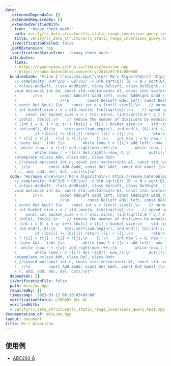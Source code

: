```yaml
---
data:
  _extendedDependsOn: []
  _extendedRequiredBy: []
  _extendedVerifiedWith:
  - icon: ':heavy_check_mark:'
    path: verify/lc_data_structure/lc_static_range_inversions_query.test.cpp
    title: verify/lc_data_structure/lc_static_range_inversions_query.test.cpp
  _isVerificationFailed: false
  _pathExtension: hpp
  _verificationStatusIcon: ':heavy_check_mark:'
  attributes:
    links:
    - https://nyaannyaan.github.io/library/misc/mo.hpp
    - https://snuke.hatenablog.com/entry/2016/07/01/000000
  bundledCode: "#line 2 \"misc/mo.hpp\"\n\n// Mo's Algorithm\n// https://snuke.hatenablog.com/entry/2016/07/01/000000\n\
    // complexity: O(N^2/B + QB)\n// -> O(N sqrt(Q)) (B := N / sqrt(Q))\ntemplate\
    \ <class AddLeft, class AddRight, class DelLeft, class DelRight, class Out>  //\n\
    void mo(const int &n, const std::vector<int> &l, const std::vector<int> &r,  \
    \       //\n        const AddLeft &add_left, const AddRight &add_right,      \
    \                   //\n        const DelLeft &del_left, const DelRight &del_right,\
    \ const Out &out) {\n    const int q = (int)l.size();\n    // normal\n    // const\
    \ int bucket_size = n / std::min(n, (int)sqrt(q));\n    // speed up by https://nyaannyaan.github.io/library/misc/mo.hpp\n\
    \    const int bucket_size = n / std::min(n, (int)sqrt(2.0 * q / 3.0));\n    std::vector<int>\
    \ ind(q), lbs(q);\n    // reduce the number of divisions by memoization\n    for\
    \ (int i = 0; i < q; i++) lbs[i] = l[i] / bucket_size;\n    std::iota(ind.begin(),\
    \ ind.end(), 0);\n    std::sort(ind.begin(), ind.end(), [&](int i, int j) {\n\
    \        if (lbs[i] != lbs[j]) return l[i] < l[j];\n        return (lbs[i] & 1)\
    \ ? r[i] > r[j] : r[i] < r[j];\n    });\n    int now_l = 0, now_r = 0;\n    for\
    \ (auto &&i : ind) {\n        while (now_l > l[i]) add_left(--now_l);\n      \
    \  while (now_r < r[i]) add_right(now_r++);\n        while (now_l < l[i]) del_left(now_l++);\n\
    \        while (now_r > r[i]) del_right(--now_r);\n        out(i);\n    }\n}\n\
    \ntemplate <class Add, class Del, class Out>                                 \
    \ //\nvoid mo(const int n, const std::vector<int> &l, const std::vector<int> &r,\
    \  //\n        const Add &add, const Del &del, const Out &out) {\n    mo(n, l,\
    \ r, add, add, del, del, out);\n}\n"
  code: "#pragma once\n\n// Mo's Algorithm\n// https://snuke.hatenablog.com/entry/2016/07/01/000000\n\
    // complexity: O(N^2/B + QB)\n// -> O(N sqrt(Q)) (B := N / sqrt(Q))\ntemplate\
    \ <class AddLeft, class AddRight, class DelLeft, class DelRight, class Out>  //\n\
    void mo(const int &n, const std::vector<int> &l, const std::vector<int> &r,  \
    \       //\n        const AddLeft &add_left, const AddRight &add_right,      \
    \                   //\n        const DelLeft &del_left, const DelRight &del_right,\
    \ const Out &out) {\n    const int q = (int)l.size();\n    // normal\n    // const\
    \ int bucket_size = n / std::min(n, (int)sqrt(q));\n    // speed up by https://nyaannyaan.github.io/library/misc/mo.hpp\n\
    \    const int bucket_size = n / std::min(n, (int)sqrt(2.0 * q / 3.0));\n    std::vector<int>\
    \ ind(q), lbs(q);\n    // reduce the number of divisions by memoization\n    for\
    \ (int i = 0; i < q; i++) lbs[i] = l[i] / bucket_size;\n    std::iota(ind.begin(),\
    \ ind.end(), 0);\n    std::sort(ind.begin(), ind.end(), [&](int i, int j) {\n\
    \        if (lbs[i] != lbs[j]) return l[i] < l[j];\n        return (lbs[i] & 1)\
    \ ? r[i] > r[j] : r[i] < r[j];\n    });\n    int now_l = 0, now_r = 0;\n    for\
    \ (auto &&i : ind) {\n        while (now_l > l[i]) add_left(--now_l);\n      \
    \  while (now_r < r[i]) add_right(now_r++);\n        while (now_l < l[i]) del_left(now_l++);\n\
    \        while (now_r > r[i]) del_right(--now_r);\n        out(i);\n    }\n}\n\
    \ntemplate <class Add, class Del, class Out>                                 \
    \ //\nvoid mo(const int n, const std::vector<int> &l, const std::vector<int> &r,\
    \  //\n        const Add &add, const Del &del, const Out &out) {\n    mo(n, l,\
    \ r, add, add, del, del, out);\n}"
  dependsOn: []
  isVerificationFile: false
  path: misc/mo.hpp
  requiredBy: []
  timestamp: '2023-03-12 06:20:03+09:00'
  verificationStatus: LIBRARY_ALL_AC
  verifiedWith:
  - verify/lc_data_structure/lc_static_range_inversions_query.test.cpp
documentation_of: misc/mo.hpp
layout: document
title: Mo's Algorithm
---
```


## 使用例

- [ABC293 G](https://atcoder.jp/contests/abc293/submissions/39652922)
